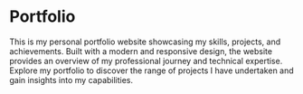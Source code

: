# Portfolio
This is my personal portfolio website showcasing my skills, projects, and achievements. Built with a modern and responsive design, the website provides an overview of my professional journey and technical expertise. Explore my portfolio to discover the range of projects I have undertaken and gain insights into my capabilities.
